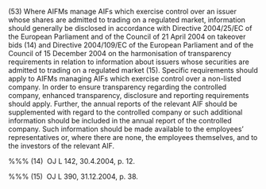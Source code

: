 (53) Where AIFMs manage AIFs which exercise control over an issuer whose shares are admitted to trading on a regulated market, information should generally be disclosed in accordance with Directive 2004/25/EC of the European Parliament and of the Council of 21 April 2004 on takeover bids (14) and Directive 2004/109/EC of the European Parliament and of the Council of 15 December 2004 on the harmonisation of transparency requirements in relation to information about issuers whose securities are admitted to trading on a regulated market (15). Specific requirements should apply to AIFMs managing AIFs which exercise control over a non-listed company. In order to ensure transparency regarding the controlled company, enhanced transparency, disclosure and reporting requirements should apply. Further, the annual reports of the relevant AIF should be supplemented with regard to the controlled company or such additional information should be included in the annual report of the controlled company. Such information should be made available to the employees’ representatives or, where there are none, the employees themselves, and to the investors of the relevant AIF.

%%% (14)  OJ L 142, 30.4.2004, p. 12.

%%% (15)  OJ L 390, 31.12.2004, p. 38.